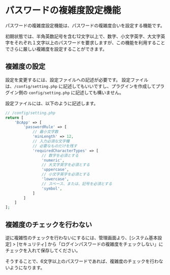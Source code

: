 # パスワードの複雑度設定機能

パスワードの複雑度設定機能は、パスワードの複雑度合いを設定する機能です。

初期状態では、半角英数記号を含む12文字以上で、数字、小文字英字、大文字英字をそれぞれ１文字以上のパスワードを要求しますが、この機能を利用することでさらに厳しい複雑度を設定することができます。

## 複雑度の設定

設定を変更するには、設定ファイルへの記述が必要です。
設定ファイルは、`/config/setting.php` に記述してもいいですし、プラグインを作成してプラグイン側の `config/setting.php` に記述しても構いません。

設定ファイルには、以下のように記述します。

```php
// /config/setting.php
return [
    'BcApp' => [
        'passwordRule' => [
            // 最小文字数
            'minLength' => 12,
            // 入力必須な文字種
            // 必要なものだけを残す
            'requiredCharacterTypes' => [
                // 数字を必須とする
                'numeric',
                // 大文字英字を必須とする
                'uppercase',
                // 小文字英字を必須とする
                'lowercase',
                // スペース、または、記号を必須とする
                'symbol',
            ]
        ]
    ]
];
```

## 複雑度のチェックを行わない

逆に複雑性のチェックを行わないにするには、管理画面より、[システム基本設定] > [セキュリティ] から「ログインパスワードの複雑度をチェックしない」にチェックを入れて保存してください。

そうすることで、6文字以上のパスワードであれば、複雑度のチェックを行わないようになります。